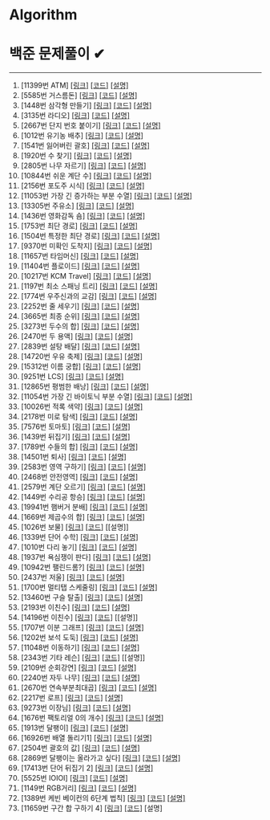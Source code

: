 # Algorithm
백준 문제풀이 ✔
======================


- - -
1.  [11399번 ATM] [[링크]](https://www.acmicpc.net/problem/11399)  [[코드]](https://github.com/jgyy4775/Algorithm/blob/main/code/11399.py) [[설명]](https://blog.naver.com/jgyy4775/222535895598)
2.  [5585번 거스름돈] [[링크]](https://www.acmicpc.net/problem/5585)  [[코드]](https://github.com/jgyy4775/Algorithm/blob/main/code/5585.py)  [[설명]](https://blog.naver.com/jgyy4775/222535911712)
3.  [1448번 삼각형 만들기] [[링크]](https://www.acmicpc.net/problem/1448)  [[코드]](https://github.com/jgyy4775/Algorithm/tree/main/code)  [[설명]](https://blog.naver.com/jgyy4775/222536041429)
4.  [3135번 라디오]  [[링크]](https://www.acmicpc.net/problem/3135)  [[코드]](https://github.com/jgyy4775/Algorithm/blob/main/code/3135.py)  [[설명]](https://blog.naver.com/jgyy4775/222536940311)
5.  [2667번 단지 번호 붙이기] [[링크]](https://www.acmicpc.net/problem/2667)  [[코드]](https://github.com/jgyy4775/Algorithm/blob/main/code/2667.py)  [[설명]](https://blog.naver.com/jgyy4775/222539159215)
6.  [1012번 유기농 배추] [[링크]](https://www.acmicpc.net/problem/1012)  [[코드]](https://github.com/jgyy4775/Algorithm/blob/main/code/1012.py)  [[설명]](https://blog.naver.com/jgyy4775/222539617471)
7.  [1541번 잃어버린 괄호] [[링크]](https://www.acmicpc.net/problem/1541)  [[코드]](https://github.com/jgyy4775/Algorithm/blob/main/code/1541.py)  [[설명]](https://blog.naver.com/jgyy4775/222541738965)
8.  [1920번 수 찾기] [[링크]](https://www.acmicpc.net/problem/1920)  [[코드]](https://github.com/jgyy4775/Algorithm/blob/main/code/1920.py)  [[설명]](https://blog.naver.com/jgyy4775/222543093003)
9.  [2805번 나무 자르기] [[링크]](https://www.acmicpc.net/problem/2805)  [[코드]](https://github.com/jgyy4775/Algorithm/blob/main/code/2805.py)  [[설명]](https://blog.naver.com/jgyy4775/222543169715)
10.  [10844번 쉬운 계단 수] [[링크]](https://www.acmicpc.net/problem/10844)  [[코드]](https://github.com/jgyy4775/Algorithm/blob/main/code/10844.py)  [[설명]](https://blog.naver.com/jgyy4775/222544321740)
11.  [2156번 포도주 시식] [[링크]](https://www.acmicpc.net/problem/2156)  [[코드]](https://github.com/jgyy4775/Algorithm/blob/main/code/2156.py)  [[설명]](https://blog.naver.com/jgyy4775/222545227752)
12.  [11053번 가장 긴 증가하는 부분 수열] [[링크]](https://www.acmicpc.net/problem/11053)  [[코드]](https://github.com/jgyy4775/Algorithm/blob/main/code/11053.py)  [[설명]](https://blog.naver.com/jgyy4775/222545285511)
13.  [13305번 주유소] [[링크]](https://www.acmicpc.net/problem/13305)  [[코드]](https://github.com/jgyy4775/Algorithm/blob/main/code/13305.py)  [[설명]](https://blog.naver.com/jgyy4775/222546979340)
14.  [1436번 영화감독 숌] [[링크]](https://www.acmicpc.net/problem/1436)  [[코드]](https://github.com/jgyy4775/Algorithm/blob/main/code/1436.py)  [[설명]](https://blog.naver.com/jgyy4775/222548037031)
15.  [1753번 최단 경로] [[링크]](https://www.acmicpc.net/problem/1753)  [[코드]](https://github.com/jgyy4775/Algorithm/blob/main/code/1753.py)  [[설명]](https://blog.naver.com/jgyy4775/222551427268)
16.  [1504번 특정한 최단 경로] [[링크]](https://www.acmicpc.net/problem/1504)  [[코드]](https://github.com/jgyy4775/Algorithm/blob/main/code/1504.py)  [[설명]](https://blog.naver.com/jgyy4775/222554236355)
17.  [9370번 미확인 도착지] [[링크]](https://www.acmicpc.net/problem/9370)  [[코드]](https://github.com/jgyy4775/Algorithm/blob/main/code/9370.py)  [[설명]](https://blog.naver.com/jgyy4775/222554544879)
18.  [11657번 타임머신] [[링크]](https://www.acmicpc.net/problem/11657)  [[코드]](https://github.com/jgyy4775/Algorithm/blob/main/code/11657.py)  [[설명]](https://blog.naver.com/jgyy4775/222555289256)
19.  [11404번 플로이드] [[링크]](https://www.acmicpc.net/problem/11404)  [[코드]](https://github.com/jgyy4775/Algorithm/blob/main/code/11404.py)  [[설명]](https://blog.naver.com/jgyy4775/222555328095)
20.  [10217번 KCM Travel] [[링크]](https://www.acmicpc.net/problem/10217)  [[코드]](https://github.com/jgyy4775/Algorithm/blob/main/code/10217.py)  [[설명]](https://blog.naver.com/jgyy4775/222555788026)
21.  [1197번 최소 스패닝 트리] [[링크]](https://www.acmicpc.net/problem/1197)  [[코드]](https://github.com/jgyy4775/Algorithm/blob/main/code/1197.py)  [[설명]](https://blog.naver.com/jgyy4775/222557509150)
22.  [1774번 우주신과의 교감] [[링크]](https://www.acmicpc.net/problem/1774)  [[코드]](https://github.com/jgyy4775/Algorithm/blob/main/code/1174.py)  [[설명]](https://blog.naver.com/jgyy4775/222557774551)
23.  [2252번 줄 세우기] [[링크]](https://www.acmicpc.net/problem/2252)  [[코드]](https://github.com/jgyy4775/Algorithm/blob/main/code/2252.py)  [[설명]](https://blog.naver.com/jgyy4775/222557819537)
24.  [3665번 최종 순위] [[링크]](https://www.acmicpc.net/problem/3665)  [[코드]](https://github.com/jgyy4775/Algorithm/blob/main/code/3665.py)  [[설명]](https://blog.naver.com/jgyy4775/222558434495)
25.  [3273번 두수의 합]  [[링크]](https://www.acmicpc.net/problem/3273)  [[코드]](https://github.com/jgyy4775/Algorithm/blob/main/code/3273.py)  [[설명]](https://blog.naver.com/jgyy4775/222558697139)
26.  [2470번 두 용액] [[링크]](https://www.acmicpc.net/problem/2470)  [[코드]](https://github.com/jgyy4775/Algorithm/blob/main/code/2470.py)  [[설명]](https://blog.naver.com/jgyy4775/222558766309)
27.  [2839번 설탕 배달] [[링크]](https://www.acmicpc.net/problem/2839)  [[코드]](https://github.com/jgyy4775/Algorithm/blob/main/code/2839.py)  [[설명]](https://blog.naver.com/jgyy4775/222559671671)
28.  [14720번 우유 축제] [[링크]](https://www.acmicpc.net/problem/14720)  [[코드]](https://github.com/jgyy4775/Algorithm/blob/main/code/14720.py)  [[설명]](https://blog.naver.com/jgyy4775/222560371669)
29.  [15312번 이름 궁합] [[링크]](https://www.acmicpc.net/problem/15312)  [[코드]](https://github.com/jgyy4775/Algorithm/blob/main/code/15312.py)  [[설명]](https://blog.naver.com/jgyy4775/222560563281)
30.  [9251번 LCS] [[링크]](https://www.acmicpc.net/problem/9251)  [[코드]](https://github.com/jgyy4775/Algorithm/blob/main/code/9251.py)  [[설명]](https://blog.naver.com/jgyy4775/222561302324)
31.  [12865번 평범한 배낭] [[링크]](https://www.acmicpc.net/problem/12865)  [[코드]](https://github.com/jgyy4775/Algorithm/blob/main/code/12865.py)  [[설명]](https://blog.naver.com/jgyy4775/222561995801)
32.  [11054번 가장 긴 바이토닉 부분 수열] [[링크]](https://www.acmicpc.net/problem/11054)  [[코드]](https://github.com/jgyy4775/Algorithm/blob/main/code/11054.py)  [[설명]](https://blog.naver.com/jgyy4775/222562185781)
33.  [10026번 적록 색약] [[링크]](https://www.acmicpc.net/problem/10026)  [[코드]](https://github.com/jgyy4775/Algorithm/blob/main/code/10026.py)  [[설명]](https://blog.naver.com/jgyy4775/222562410449)
34.  [2178번 미로 탐색]  [[링크]](https://www.acmicpc.net/problem/2178)  [[코드]](https://github.com/jgyy4775/Algorithm/blob/main/code/2178.py)  [[설명]](https://blog.naver.com/jgyy4775/222563262440)
35.  [7576번 토마토]  [[링크]](https://www.acmicpc.net/problem/7576)  [[코드]](https://github.com/jgyy4775/Algorithm/blob/main/code/7576.py)  [[설명]](https://blog.naver.com/jgyy4775/222563474220)
36.  [1439번 뒤집기]  [[링크]](https://www.acmicpc.net/problem/1439)  [[코드]](https://github.com/jgyy4775/Algorithm/blob/main/code/1439.py)  [[설명]](https://blog.naver.com/jgyy4775/222564144575)
37.  [1789번 수들의 합]  [[링크]](https://www.acmicpc.net/problem/1789)  [[코드]](https://github.com/jgyy4775/Algorithm/blob/main/code/1789.py)  [[설명]](https://blog.naver.com/jgyy4775/222564191903)
38.  [14501번 퇴사]  [[링크]](https://www.acmicpc.net/problem/14501)  [[코드]](https://github.com/jgyy4775/Algorithm/blob/main/code/14501.py)  [[설명]](https://blog.naver.com/jgyy4775/222564458273)
39.  [2583번 영역 구하기]  [[링크]](https://www.acmicpc.net/problem/2583)  [[코드]](https://github.com/jgyy4775/Algorithm/blob/main/code/2583.py)  [[설명]](https://blog.naver.com/jgyy4775/222565176838)
40.  [2468번 안전영역]  [[링크]](https://www.acmicpc.net/problem/2468)  [[코드]](https://github.com/jgyy4775/Algorithm/blob/main/code/2468.py)  [[설명]](https://blog.naver.com/jgyy4775/222565285758)
41.  [2579번 계단 오르기]  [[링크]](https://www.acmicpc.net/problem/2579)  [[코드]](https://github.com/jgyy4775/Algorithm/blob/main/code/2579.py)  [[설명]](https://blog.naver.com/jgyy4775/222565456840)
42.  [1449번 수리공 항승]  [[링크]](https://www.acmicpc.net/problem/1449)  [[코드]](https://github.com/jgyy4775/Algorithm/blob/main/code/1449.py)  [[설명]](https://blog.naver.com/jgyy4775/222566187398)
43.  [19941번 햄버거 분배]  [[링크]](https://www.acmicpc.net/problem/19941)  [[코드]](https://github.com/jgyy4775/Algorithm/blob/main/code/19941.py)  [[설명]](https://blog.naver.com/jgyy4775/222566241988)
44.  [1669번 제곱수의 합]  [[링크]](https://www.acmicpc.net/problem/1669)  [[코드]](https://github.com/jgyy4775/Algorithm/blob/main/code/1669.py)  [[설명]](https://blog.naver.com/jgyy4775/222566417802)
45.  [1026번 보물]  [[링크]](https://www.acmicpc.net/problem/1026)  [[코드]](https://github.com/jgyy4775/Algorithm/blob/main/code/1026.py)  [[설명]]
46.  [1339번 단어 수학]  [[링크]](https://www.acmicpc.net/problem/1339)  [[코드]](https://github.com/jgyy4775/Algorithm/blob/main/code/1339.py)  [[설명]](https://blog.naver.com/jgyy4775/222567830939)
47.  [1010번 다리 놓기]  [[링크]](https://www.acmicpc.net/problem/1010)  [[코드]](https://github.com/jgyy4775/Algorithm/blob/main/code/1010.py)  [[설명]](https://blog.naver.com/jgyy4775/222567995736)
48.  [1937번 욕심쟁이 판다]  [[링크]](https://www.acmicpc.net/problem/1937)  [[코드]](https://github.com/jgyy4775/Algorithm/blob/main/code/1937.py)  [[설명]](https://blog.naver.com/jgyy4775/222568968494)
49.  [10942번 팰린드롬?]  [[링크]](https://www.acmicpc.net/problem/10942)  [[코드]](https://github.com/jgyy4775/Algorithm/blob/main/code/10942.py)  [[설명]](https://blog.naver.com/jgyy4775/222569235626)
50.  [2437번 저울]  [[링크]](https://www.acmicpc.net/problem/2437)  [[코드]](https://github.com/jgyy4775/Algorithm/blob/main/code/2437.py)  [[설명]](https://blog.naver.com/jgyy4775/222569977680)
51.  [1700번 멀티탭 스케줄링]  [[링크]](https://www.acmicpc.net/problem/1700)  [[코드]](https://github.com/jgyy4775/Algorithm/blob/main/code/1700.py)  [[설명]](https://blog.naver.com/jgyy4775/222570223571)
52.  [13460번 구슬 탈출]  [[링크]](https://www.acmicpc.net/problem/13460)  [[코드]](https://github.com/jgyy4775/Algorithm/blob/main/code/13460.py)  [[설명]](https://blog.naver.com/jgyy4775/222571300030)
53.  [2193번 이친수]  [[링크]](https://www.acmicpc.net/problem/2193)  [[코드]](https://github.com/jgyy4775/Algorithm/blob/main/code/2193.py)  [[설명]](https://blog.naver.com/jgyy4775/222571339737)
54.  [14196번 이친수]  [[링크]](https://www.acmicpc.net/problem/14196)  [[코드]](https://github.com/jgyy4775/Algorithm/blob/main/code/14196.py)  [[설명]]
55.  [1707번 이분 그래프]  [[링크]](https://www.acmicpc.net/problem/1707)  [[코드]](https://github.com/jgyy4775/Algorithm/blob/main/code/1707.py)  [[설명]](https://blog.naver.com/jgyy4775/222572125945)
56.  [1202번 보석 도둑]  [[링크]](https://www.acmicpc.net/problem/1202)  [[코드]](https://github.com/jgyy4775/Algorithm/blob/main/code/1202.py)  [[설명]](https://blog.naver.com/jgyy4775/222572432966)
57.  [11048번 이동하기]  [[링크]](https://www.acmicpc.net/problem/11048)  [[코드]](https://github.com/jgyy4775/Algorithm/blob/main/code/11048.py)  [[설명]](https://blog.naver.com/jgyy4775/222574609103)
58.  [2343번 기타 레슨]  [[링크]](https://www.acmicpc.net/problem/2343)  [[코드]](https://github.com/jgyy4775/Algorithm/blob/main/code/2343.py)  [[설명]]
59.  [2109번 순회강연]  [[링크]](https://www.acmicpc.net/problem/2109)  [[코드]](https://github.com/jgyy4775/Algorithm/blob/main/code/2109.py)  [[설명]](https://blog.naver.com/jgyy4775/222575572404)
60.  [2240번 자두 나무]  [[링크]](https://www.acmicpc.net/problem/2240)  [[코드]](https://github.com/jgyy4775/Algorithm/blob/main/code/2240.py)  [[설명]](https://blog.naver.com/jgyy4775/222575863789)
61.  [2670번 연속부분최대곱]  [[링크]](https://www.acmicpc.net/problem/2670)  [[코드]](https://github.com/jgyy4775/Algorithm/blob/main/code/2670.py)  [[설명]](https://blog.naver.com/jgyy4775/222576862437)
62.  [2217번 로프]  [[링크]](https://www.acmicpc.net/problem/2217)  [[코드]](https://github.com/jgyy4775/Algorithm/blob/main/code/2217.py)  [[설명]](https://blog.naver.com/jgyy4775/222577729308)
63.  [9273번 이장님]  [[링크]](https://www.acmicpc.net/problem/9237)  [[코드]](https://github.com/jgyy4775/Algorithm/blob/main/code/9273.py)  [[설명]](https://blog.naver.com/jgyy4775/222586950004)
64.  [1676번 팩토리얼 0의 개수]  [[링크]](https://www.acmicpc.net/problem/1676)  [[코드]](https://github.com/jgyy4775/Algorithm/blob/main/code/1676.py)  [[설명]](https://blog.naver.com/jgyy4775/222674384625)
65.  [1913번 달팽이]  [[링크]](https://www.acmicpc.net/problem/1913)  [[코드]](https://github.com/jgyy4775/Algorithm/blob/main/code/1913.py)  [[설명]](https://blog.naver.com/jgyy4775/222675574628)
66.  [16926번 배열 돌리기1]  [[링크]](https://www.acmicpc.net/problem/16926)  [[코드]](https://github.com/jgyy4775/Algorithm/blob/main/code/16926.py)  [[설명]](https://blog.naver.com/jgyy4775/222676425931)
67.  [2504번 괄호의 값]  [[링크]](https://www.acmicpc.net/problem/2504)  [[코드]](https://github.com/jgyy4775/Algorithm/blob/main/code/2504.py)  [[설명]](https://blog.naver.com/jgyy4775/222678896979)
68.  [2869번 달팽이는 올라가고 싶다]  [[링크]](https://www.acmicpc.net/problem/2869)  [[코드]](https://github.com/jgyy4775/Algorithm/blob/main/code/2869.py)  [[설명]](https://blog.naver.com/jgyy4775/222682751070)
69.  [17413번 단어 뒤집기 2]  [[링크]](https://www.acmicpc.net/problem/17413)  [[코드]](https://github.com/jgyy4775/Algorithm/blob/main/code/17413.py)  [[설명]](https://blog.naver.com/jgyy4775/222685090150)
70.  [5525번 IOIOI]  [[링크]](https://www.acmicpc.net/problem/5525)  [[코드]](https://github.com/jgyy4775/Algorithm/blob/main/code/5525.py)  [[설명]](https://blog.naver.com/jgyy4775/222685147367)
71.  [1149번 RGB거리]  [[링크]](https://www.acmicpc.net/problem/1149)  [[코드]](https://github.com/jgyy4775/Algorithm/blob/main/code/1149.py)  [[설명]](https://blog.naver.com/jgyy4775/222686152530)
72.  [1389번 케빈 베이컨의 6단계 법칙]  [[링크]](https://www.acmicpc.net/problem/1389)  [[코드]](https://github.com/jgyy4775/Algorithm/blob/main/code/1389.py)  [[설명]](https://blog.naver.com/jgyy4775/222687010461)
73.  [11659번 구간 합 구하기 4]  [[링크]](https://www.acmicpc.net/problem/11659)  [[코드]](https://github.com/jgyy4775/Algorithm/blob/main/code/11659.py)  [설명]
